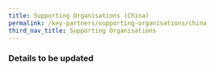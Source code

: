 ```yaml
---
title: Supporting Organisations (China)
permalink: /key-partners/supporting-organisations/china
third_nav_title: Supporting Organisations
---
```


### Details to be updated
